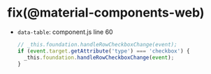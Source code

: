 # fix(@material-components-web)

- `data-table`: component.js line 60

  ```js
  // _this.foundation.handleRowCheckboxChange(event);
  if (event.target.getAttribute('type') === 'checkbox') {
    _this.foundation.handleRowCheckboxChange(event);
  }
  ```
